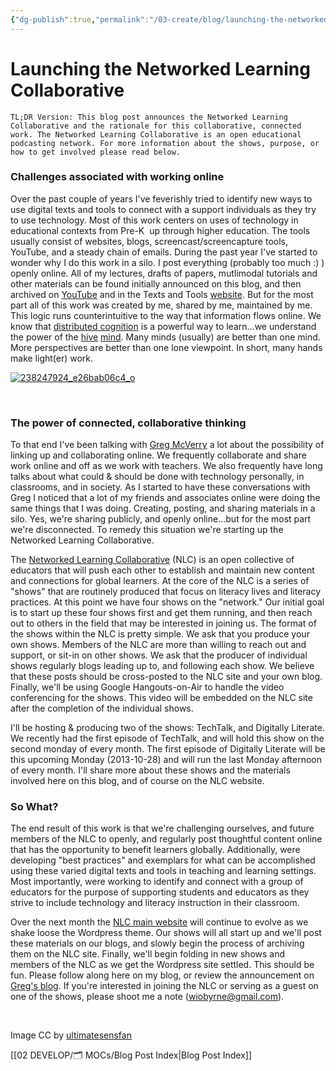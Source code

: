 ```yaml
---
{"dg-publish":true,"permalink":"/03-create/blog/launching-the-networked-learning-collaborative/","title":"Launching the Networked Learning Collaborative","tags":["connected-learning"]}
---
```


# Launching the Networked Learning Collaborative

```
TL;DR Version: This blog post announces the Networked Learning Collaborative and the rationale for this collaborative, connected work. The Networked Learning Collaborative is an open educational podcasting network. For more information about the shows, purpose, or how to get involved please read below.
```

### Challenges associated with working online

Over the past couple of years I've feverishly tried to identify new ways to use digital texts and tools to connect with a support individuals as they try to use technology. Most of this work centers on uses of technology in educational contexts from Pre-K  up through higher education. The tools usually consist of websites, blogs, screencast/screencapture tools, YouTube, and a steady chain of emails. During the past year I've started to wonder why I do this work in a silo. I post everything (probably too much :) ) openly online. All of my lectures, drafts of papers, mutlimodal tutorials and other materials can be found initially announced on this blog, and then archived on [YouTube](http://www.youtube.com/user/obyrnei) and in the Texts and Tools [website](https://sites.google.com/site/textsandtools/). But for the most part all of this work was created by me, shared by me, maintained by me. This logic runs counterintuitive to the way that information flows online. We know that [distributed cognition](http://mcs.open.ac.uk/yr258/dist_cog/) is a powerful way to learn...we understand the power of the [hive](http://www.scientificamerican.com/article.cfm?id=you-have-a-hive-mind) [mind](http://io9.com/how-much-longer-until-humanity-becomes-a-hive-mind-453848055). Many minds (usually) are better than one mind. More perspectives are better than one lone viewpoint. In short, many hands make light(er) work.

[![238247924_e26bab06c4_o](images/238247924_e26bab06c4_o-300x290.jpg)](http://wiobyrne.com/wp-content/uploads/2013/10/238247924_e26bab06c4_o.jpg)

 

### The power of connected, collaborative thinking

To that end I've been talking with [Greg McVerry](https://plus.google.com/u/0/105650915574780317406/posts) a lot about the possibility of linking up and collaborating online. We frequently collaborate and share work online and off as we work with teachers. We also frequently have long talks about what could & should be done with technology personally, in classrooms, and in society. As I started to have these conversations with Greg I noticed that a lot of my friends and associates online were doing the same things that I was doing. Creating, posting, and sharing materials in a silo. Yes, we're sharing publicly, and openly online...but for the most part we're disconnected. To remedy this situation we're starting up the Networked Learning Collaborative.

The [Networked Learning Collaborative](http://networkedlearningcollaborative.com/) (NLC) is an open collective of educators that will push each other to establish and maintain new content and connections for global learners. At the core of the NLC is a series of "shows" that are routinely produced that focus on literacy lives and literacy practices. At this point we have four shows on the "network." Our initial goal is to start up these four shows first and get them running, and then reach out to others in the field that may be interested in joining us. The format of the shows within the NLC is pretty simple. We ask that you produce your own shows. Members of the NLC are more than willing to reach out and support, or sit-in on other shows. We ask that the producer of individual shows regularly blogs leading up to, and following each show. We believe that these posts should be cross-posted to the NLC site and your own blog. Finally, we'll be using Google Hangouts-on-Air to handle the video conferencing for the shows. This video will be embedded on the NLC site after the completion of the individual shows.

I'll be hosting & producing two of the shows: TechTalk, and Digitally Literate. We recently had the first episode of TechTalk, and will hold this show on the second monday of every month. The first episode of Digitally Literate will be this upcoming Monday (2013-10-28) and will run the last Monday afternoon of every month. I'll share more about these shows and the materials involved here on this blog, and of course on the NLC website.

### So What?

The end result of this work is that we're challenging ourselves, and future members of the NLC to openly, and regularly post thoughtful content online that has the opportunity to benefit learners globally. Additionally, were developing "best practices" and exemplars for what can be accomplished using these varied digital texts and tools in teaching and learning settings. Most importantly, were working to identify and connect with a group of educators for the purpose of supporting students and educators as they strive to include technology and literacy instruction in their classroom.

Over the next month the [NLC main website](http://networkedlearningcollaborative.com/) will continue to evolve as we shake loose the Wordpress theme. Our shows will all start up and we'll post these materials on our blogs, and slowly begin the process of archiving them on the NLC site. Finally, we'll begin folding in new shows and members of the NLC as we get the Wordpress site settled. This should be fun. Please follow along here on my blog, or review the announcement on [Greg's blog](http://jgregorymcverry.com/announcing-the-launch-of-the-networked-learning-collaborative/). If you're interested in joining the NLC or serving as a guest on one of the shows, please shoot me a note (wiobyrne@gmail.com).

 

Image CC by [ultimatesensfan](http://ultimatesensfan.deviantart.com/art/Hive-Mind-38115550)

[[02 DEVELOP/🗂️ MOCs/Blog Post Index\|Blog Post Index]]